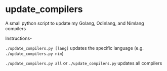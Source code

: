 # update_compilers
A small python script to update my Golang, Odinlang, and Nimlang compilers

Instructions-

`./update_compilers.py [lang]` updates the specific language (e.g. `./update_compilers.py nim`)

`./update_compilers.py all` or `./update_compilers.py` updates all compilers
